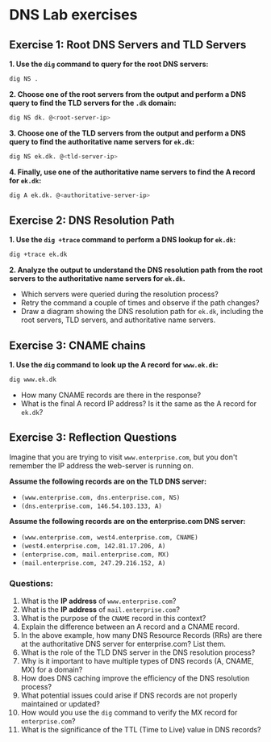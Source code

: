# DNS Lab exercises


## Exercise 1: Root DNS Servers and TLD Servers

**1. Use the `dig` command to query for the root DNS servers:**

```bash
dig NS .
```

**2. Choose one of the root servers from the output and perform a DNS query to find the TLD servers for the `.dk` domain:**

```bash
dig NS dk. @<root-server-ip>
```

**3. Choose one of the TLD servers from the output and perform a DNS query to find the authoritative name servers for `ek.dk`:**

```bash
dig NS ek.dk. @<tld-server-ip>
```

**4. Finally, use one of the authoritative name servers to find the A record for `ek.dk`:**

```bash
dig A ek.dk. @<authoritative-server-ip>
```

## Exercise 2: DNS Resolution Path
**1. Use the `dig +trace` command to perform a DNS lookup for `ek.dk`:**

```bash
dig +trace ek.dk
```

**2. Analyze the output to understand the DNS resolution path from the root servers to the authoritative name servers for `ek.dk`.**
- Which servers were queried during the resolution process?
- Retry the command a couple of times and observe if the path changes?
- Draw a diagram showing the DNS resolution path for `ek.dk`, including the root servers, TLD servers, and authoritative name servers.

## Exercise 3: CNAME chains
**1. Use the `dig` command to look up the A record for `www.ek.dk`:**

```bash
dig www.ek.dk
```
- How many CNAME records are there in the response?
- What is the final A record IP address? Is it the same as the A record for `ek.dk`?

## Exercise 3: Reflection Questions
Imagine that you are trying to visit `www.enterprise.com`, but you don't remember the IP address the web-server is running on.

**Assume the following records are on the TLD DNS server:**
- `(www.enterprise.com, dns.enterprise.com, NS)`
- `(dns.enterprise.com, 146.54.103.133, A)`

**Assume the following records are on the enterprise.com DNS server:**
- `(www.enterprise.com, west4.enterprise.com, CNAME)`
- `(west4.enterprise.com, 142.81.17.206, A)`
- `(enterprise.com, mail.enterprise.com, MX)`
- `(mail.enterprise.com, 247.29.216.152, A)`

### Questions:
1. What is the **IP address** of `www.enterprise.com`?
2. What is the **IP address** of `mail.enterprise.com`?
3. What is the purpose of the `CNAME` record in this context?
4. Explain the difference between an A record and a CNAME record.
5. In the above example, how many DNS Resource Records (RRs) are there at the authoritative DNS server for enterprise.com? List them.
6. What is the role of the TLD DNS server in the DNS resolution process?
7. Why is it important to have multiple types of DNS records (A, CNAME, MX) for a domain?
8. How does DNS caching improve the efficiency of the DNS resolution process?
9. What potential issues could arise if DNS records are not properly maintained or updated?
10. How would you use the `dig` command to verify the MX record for `enterprise.com`?
11. What is the significance of the TTL (Time to Live) value in DNS records?

